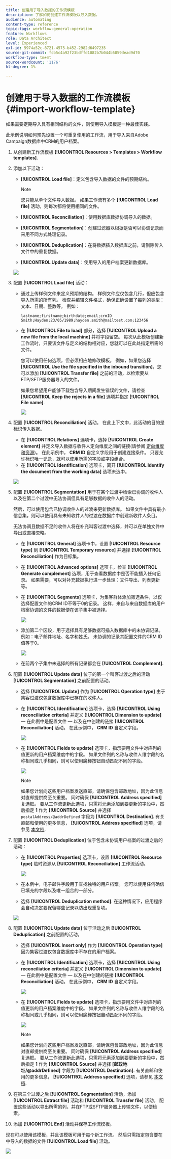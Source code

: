 ```yaml
---
title: 创建用于导入数据的工作流模板
description: 了解如何创建工作流模板以导入数据。
audience: automating
content-type: reference
topic-tags: workflow-general-operation
feature: Workflows
role: Data Architect
level: Experienced
exl-id: 5974a52c-8721-4575-b452-2982d6497235
source-git-commit: fcb5c4a92f23bdffd1082b7b044b5859dead9d70
workflow-type: tm+mt
source-wordcount: '1176'
ht-degree: 1%

---
```


# 创建用于导入数据的工作流模板 {#import-workflow-template}

如果需要定期导入具有相同结构的文件，则使用导入模板是一种最佳实践。

此示例说明如何预先设置一个可重复使用的工作流，用于导入来自Adobe Campaign数据库中CRM的用户档案。

1. 从创建新工作流模板 **[!UICONTROL Resources > Templates > Workflow templates]**.
1. 添加以下活动：

   * **[!UICONTROL Load file]**：定义包含导入数据的文件的预期结构。

     >[!NOTE]
     >
     >您只能从单个文件导入数据。 如果工作流有多个 **[!UICONTROL Load file]** 活动，则每次都将使用相同的文件。

   * **[!UICONTROL Reconciliation]**：使用数据库数据协调导入的数据。
   * **[!UICONTROL Segmentation]**：创建过滤器以根据是否可以协调记录而采用不同方式处理记录。
   * **[!UICONTROL Deduplication]**：在将数据插入数据库之前，请删除传入文件中的重复数据。
   * **[!UICONTROL Update data]**：使用导入的用户档案更新数据库。

   ![](assets/import_template_example0.png)

1. 配置 **[!UICONTROL Load file]** 活动：

   * 通过上传样例文件来定义预期的结构。 样例文件应仅包含几行，但应包含导入所需的所有列。 检查并编辑文件格式，确保正确设置了每列的类型：文本、日期、整数等。 例如：

     ```
     lastname;firstname;birthdate;email;crmID
     Smith;Hayden;23/05/1989;hayden.smith@mailtest.com;123456
     ```

   * 在 **[!UICONTROL File to load]** 部分，选择 **[!UICONTROL Upload a new file from the local machine]** 并将字段留空。 每次从此模板创建新工作流时，只要该文件与定义的结构相对应，您就可以在此处指定所需的文件。

     您可以使用任何选项，但必须相应地修改模板。 例如，如果您选择 **[!UICONTROL Use the file specified in the inbound transition]**，您可以添加 **[!UICONTROL Transfer file]** 之前的活动，以检索要从FTP/SFTP服务器导入的文件。

     如果您希望用户能够下载包含导入期间发生错误的文件，请检查 **[!UICONTROL Keep the rejects in a file]** 选项并指定 **[!UICONTROL File name]**.

     ![](assets/import_template_example1.png)

1. 配置 **[!UICONTROL Reconciliation]** 活动。 在此上下文中，此活动的目的是标识传入数据。

   * 在 **[!UICONTROL Relations]** 选项卡，选择 **[!UICONTROL Create element]** 并定义导入数据与收件人定向维度之间的链接(请参阅 [定向维度和资源](../../automating/using/query.md#targeting-dimensions-and-resources))。 在此示例中， **CRM ID** 自定义字段用于创建连接条件。 只要允许标识唯一记录，就可以使用所需的字段或字段组合。
   * 在 **[!UICONTROL Identification]** 选项卡，离开 **[!UICONTROL Identify the document from the working data]** 选项未选中。

   ![](assets/import_template_example2.png)

1. 配置 **[!UICONTROL Segmentation]** 用于在某个过渡中检索已协调的收件人以及在第二个过渡中无法协调但具有足够数据的收件人的活动。

   然后，可以使用包含已协调收件人的过渡来更新数据库。 如果文件中具有最小信息集，则可以使用具有未知收件人的过渡在数据库中创建新收件人条目。

   无法协调且数据不足的收件人将在补充叫客过渡中选择，并可以在单独文件中导出或直接忽略。

   * 在 **[!UICONTROL General]** 选项卡中，设置 **[!UICONTROL Resource type]** 到 **[!UICONTROL Temporary resource]** 并选择 **[!UICONTROL Reconciliation]** 作为目标集。
   * 在 **[!UICONTROL Advanced options]** 选项卡，检查 **[!UICONTROL Generate complement]** 选项，用于查看数据库中是否不能插入任何记录。 如果需要，可以对补充数据执行进一步处理：文件导出、列表更新等。
   * 在 **[!UICONTROL Segments]** 选项卡，为集客群体添加筛选条件，以仅选择配置文件的CRM ID不等于0的记录。 这样，来自与来自数据库的用户档案协调的文件的数据便在该子集中被选择。

     ![](assets/import_template_example3.png)

   * 添加第二个区段，用于选择具有足够数据可插入数据库中的未协调记录。 例如：电子邮件地址、名字和姓氏。 未协调的记录其配置文件的CRM ID值等于0。

     ![](assets/import_template_example3_2.png)

   * 在前两个子集中未选择的所有记录都会在 **[!UICONTROL Complement]**.

1. 配置 **[!UICONTROL Update data]** 位于的第一个叫客过渡之后的活动 **[!UICONTROL Segmentation]** 之前配置的活动。

   * 选择 **[!UICONTROL Update]** 作为 **[!UICONTROL Operation type]** 由于集客过渡仅包含数据库中已存在的收件人。
   * 在 **[!UICONTROL Identification]** 选项卡，选择 **[!UICONTROL Using reconciliation criteria]** 并定义 **[!UICONTROL Dimension to update]**  — 在此例中是配置文件 — 以及在中创建的链接 **[!UICONTROL Reconciliation]** 活动。 在此示例中， **CRM ID** 自定义字段。

     ![](assets/import_template_example6.png)

   * 在 **[!UICONTROL Fields to update]** 选项卡，指示要用文件中对应列的值更新的用户档案维度中的字段。 如果文件列的名称与收件人维字段的名称相同或几乎相同，则可以使用魔棒按钮自动匹配不同的字段。

     ![](assets/import_template_example6_2.png)

     >[!NOTE]
     >
     >如果您计划向这些用户档案发送直邮，请确保包含邮政地址，因为此信息对直邮提供商至关重要。 同时确保 **[!UICONTROL Address specified]** 复选框。 要从工作流更新此选项，只需将元素添加到要更新的字段中，然后指定 **1** 作为 **[!UICONTROL Source]** 并选择 `postalAddress/@addrDefined` 字段为 **[!UICONTROL Destination]**. 有关直邮和使用的更多信息， **[!UICONTROL Address specified]** 选项，请参见 [本文档](../../channels/using/about-direct-mail.md#recommendations).

1. 配置 **[!UICONTROL Deduplication]** 位于包含未协调用户档案的过渡之后的活动：

   * 在 **[!UICONTROL Properties]** 选项卡，设置 **[!UICONTROL Resource type]** 临时资源从 **[!UICONTROL Reconciliation]** 工作流活动。

     ![](assets/import_template_example4.png)

   * 在本例中，电子邮件字段用于查找独特的用户档案。 您可以使用任何确信已填充的字段以及唯一组合的一部分。
   * 选择 **[!UICONTROL Deduplication method]**. 在这种情况下，应用程序会自动决定要保留哪些记录以防出现重复项。

   ![](assets/import_template_example7.png)

1. 配置 **[!UICONTROL Update data]** 位于活动之后 **[!UICONTROL Deduplication]** 之前配置的活动。

   * 选择 **[!UICONTROL Insert only]** 作为 **[!UICONTROL Operation type]** 因为集客过渡仅包含数据库中不存在的用户档案。
   * 在 **[!UICONTROL Identification]** 选项卡，选择 **[!UICONTROL Using reconciliation criteria]** 并定义 **[!UICONTROL Dimension to update]**  — 在此例中是配置文件 — 以及在中创建的链接 **[!UICONTROL Reconciliation]** 活动。 在此示例中， **CRM ID** 自定义字段。

     ![](assets/import_template_example6.png)

   * 在 **[!UICONTROL Fields to update]** 选项卡，指示要用文件中对应列的值更新的用户档案维度中的字段。 如果文件列的名称与收件人维字段的名称相同或几乎相同，则可以使用魔棒按钮自动匹配不同的字段。

     ![](assets/import_template_example6_2.png)

     >[!NOTE]
     >
     >如果您计划向这些用户档案发送直邮，请确保包含邮政地址，因为此信息对直邮提供商至关重要。 同时确保 **[!UICONTROL Address specified]** 复选框。 要从工作流更新此选项，只需将元素添加到要更新的字段中，然后指定 **1** 作为 **[!UICONTROL Source]** 并选择 **[邮政地址/@addrDefined]** 字段为 **[!UICONTROL Destination]**. 有关直邮和使用的更多信息， **[!UICONTROL Address specified]** 选项，请参见 [本文档](../../channels/using/about-direct-mail.md#recommendations).

1. 在第三个过渡之后 **[!UICONTROL Segmentation]** 活动，添加 **[!UICONTROL Extract file]** 活动和 **[!UICONTROL Transfer file]** 活动。 配置这些活动以导出所需的列，并在FTP或SFTP服务器上传输文件，以便检索。
1. 添加 **[!UICONTROL End]** 活动并保存工作流模板。

现在可以使用该模板，并且该模板可用于每个新工作流。 然后只需指定包含要在中导入的数据的文件 **[!UICONTROL Load file]** 活动。

![](assets/import_template_example9.png)
